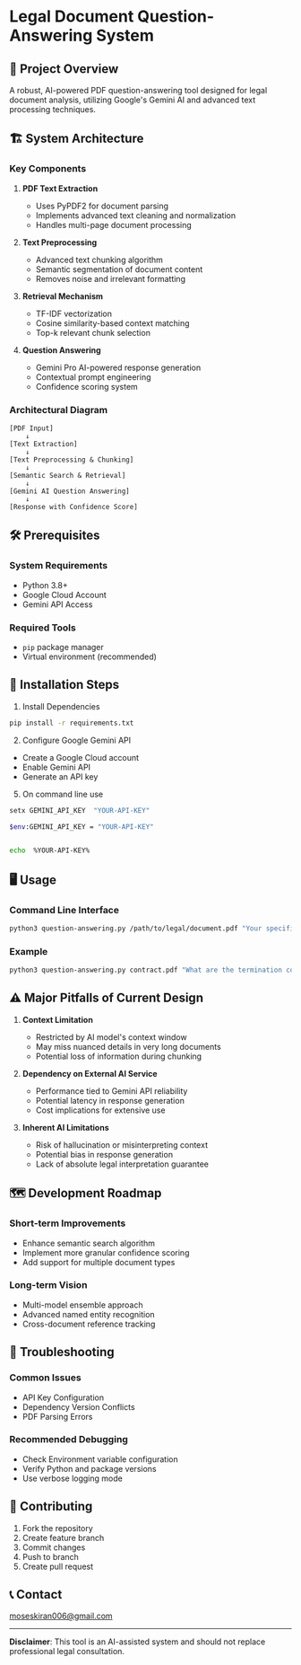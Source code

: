 # Legal Document Question-Answering System

## 📄 Project Overview
A robust, AI-powered PDF question-answering tool designed for legal document analysis, utilizing Google's Gemini AI and advanced text processing techniques.

## 🏗️ System Architecture

### Key Components
1. **PDF Text Extraction**
   - Uses PyPDF2 for document parsing
   - Implements advanced text cleaning and normalization
   - Handles multi-page document processing

2. **Text Preprocessing**
   - Advanced text chunking algorithm
   - Semantic segmentation of document content
   - Removes noise and irrelevant formatting

3. **Retrieval Mechanism**
   - TF-IDF vectorization
   - Cosine similarity-based context matching
   - Top-k relevant chunk selection

4. **Question Answering**
   - Gemini Pro AI-powered response generation
   - Contextual prompt engineering
   - Confidence scoring system

### Architectural Diagram
```
[PDF Input] 
    ↓ 
[Text Extraction]
    ↓
[Text Preprocessing & Chunking]
    ↓
[Semantic Search & Retrieval]
    ↓
[Gemini AI Question Answering]
    ↓
[Response with Confidence Score]
```

## 🛠️ Prerequisites

### System Requirements
- Python 3.8+
- Google Cloud Account
- Gemini API Access

### Required Tools
- `pip` package manager
- Virtual environment (recommended)

## 🚀 Installation Steps



1. Install Dependencies
```bash
pip install -r requirements.txt
```

2. Configure Google Gemini API
- Create a Google Cloud account
- Enable Gemini API
- Generate an API key

5. On command line use 
```bash
setx GEMINI_API_KEY  "YOUR-API-KEY" 
```
``` bash
$env:GEMINI_API_KEY = "YOUR-API-KEY"
``` 
```bash

echo  %YOUR-API-KEY%
```

## 🖥️ Usage

### Command Line Interface
```bash
python3 question-answering.py /path/to/legal/document.pdf "Your specific question about the document"
```

### Example
```bash
python3 question-answering.py contract.pdf "What are the termination conditions?"
```

## ⚠️ Major Pitfalls of Current Design

1. **Context Limitation**
   - Restricted by AI model's context window
   - May miss nuanced details in very long documents
   - Potential loss of information during chunking

2. **Dependency on External AI Service**
   - Performance tied to Gemini API reliability
   - Potential latency in response generation
   - Cost implications for extensive use

3. **Inherent AI Limitations**
   - Risk of hallucination or misinterpreting context
   - Potential bias in response generation
   - Lack of absolute legal interpretation guarantee



## 🗺️ Development Roadmap

### Short-term Improvements
- Enhance semantic search algorithm
- Implement more granular confidence scoring
- Add support for multiple document types

### Long-term Vision
- Multi-model ensemble approach
- Advanced named entity recognition
- Cross-document reference tracking

## 🐛 Troubleshooting

### Common Issues
- API Key Configuration
- Dependency Version Conflicts
- PDF Parsing Errors

### Recommended Debugging
- Check Environment variable configuration
- Verify Python and package versions
- Use verbose logging mode

## 🤝 Contributing
1. Fork the repository
2. Create feature branch
3. Commit changes
4. Push to branch
5. Create pull request



## 📞 Contact
moseskiran006@gmail.com

---

**Disclaimer**: This tool is an AI-assisted system and should not replace professional legal consultation.
